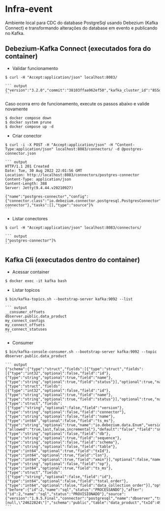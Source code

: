# Infra-event

Ambiente local para CDC do database PostgreSql usando Debezium (Kafka Connect) e transformando alterações do database em evento e publicando no Kafka.

## Debezium-Kafka Connect (executados fora do container)

- Validar funcionamento
```
$ curl -H "Accept:application/json" localhost:8083/
```
    ``` output
    {"version":"3.2.0","commit":"38103ffaa962ef50","kafka_cluster_id":"8SSoSCoDRsmIdgk2mLtYMw"}
    ```

Caso ocorra erro de funcionamento, execute os passos abaixo e valide novamente

    $ docker compose down
    $ docker system prune
    $ docker compose up -d

- Criar conector
```
$ curl -i -X POST -H "Accept:application/json" -H "Content-Type:application/json" localhost:8083/connectors/ -d @postgres-connector.json
```
    ``` output
    HTTP/1.1 201 Created
    Date: Tue, 30 Aug 2022 22:01:56 GMT
    Location: http://localhost:8083/connectors/postgres-connector
    Content-Type: application/json
    Content-Length: 388
    Server: Jetty(9.4.44.v20210927)

    {"name":"postgres-connector","config":{"connector.class":"io.debezium.connector.postgresql.PostgresConnector","database.hostname":"postgres","database.port":"5432","database.user":"start_data_engineer","database.password":"pgpwd","database.dbname":"datahub","database.server.name":"dbserver","table.whitelist":"public.data_product","name":"postgres-connector"},"tasks":[],"type":"source"}%
    ```

- Listar conectores
```
$ curl -H "Accept:application/json" localhost:8083/connectors/
```
    ``` output
    ["postgres-connector"]%
    ```


## Kafka Cli (executados dentro do container)

- Acessar container
```
$ docker exec -it kafka bash
```

- Listar topicos
```
$ bin/kafka-topics.sh --bootstrap-server kafka:9092 --list
```
    ``` output
    __consumer_offsets
    dbserver.public.data_product
    my_connect_configs
    my_connect_offsets
    my_connect_statuses
    ```

- Consumer
```
$ bin/kafka-console-consumer.sh --bootstrap-server kafka:9092 --topic dbserver.public.data_product
```
    ``` output
    {"schema":{"type":"struct","fields":[{"type":"struct","fields":[{"type":"int32","optional":false,"field":"id"},{"type":"string","optional":true,"field":"name"},{"type":"string","optional":true,"field":"status"}],"optional":true,"name":"dbserver.public.data_product.Value","field":"before"},{"type":"struct","fields":[{"type":"int32","optional":false,"field":"id"},{"type":"string","optional":true,"field":"name"},{"type":"string","optional":true,"field":"status"}],"optional":true,"name":"dbserver.public.data_product.Value","field":"after"},{"type":"struct","fields":[{"type":"string","optional":false,"field":"version"},{"type":"string","optional":false,"field":"connector"},{"type":"string","optional":false,"field":"name"},{"type":"int64","optional":false,"field":"ts_ms"},{"type":"string","optional":true,"name":"io.debezium.data.Enum","version":1,"parameters":{"allowed":"true,last,false,incremental"},"default":"false","field":"snapshot"},{"type":"string","optional":false,"field":"db"},{"type":"string","optional":true,"field":"sequence"},{"type":"string","optional":false,"field":"schema"},{"type":"string","optional":false,"field":"table"},{"type":"int64","optional":true,"field":"txId"},{"type":"int64","optional":true,"field":"lsn"},{"type":"int64","optional":true,"field":"xmin"}],"optional":false,"name":"io.debezium.connector.postgresql.Source","field":"source"},{"type":"string","optional":false,"field":"op"},{"type":"int64","optional":true,"field":"ts_ms"},{"type":"struct","fields":[{"type":"string","optional":false,"field":"id"},{"type":"int64","optional":false,"field":"total_order"},{"type":"int64","optional":false,"field":"data_collection_order"}],"optional":true,"field":"transaction"}],"optional":false,"name":"dbserver.public.data_product.Envelope"},"payload":{"before":{"id":2,"name":"sql","status":"PROCESSANDO"},"after":{"id":2,"name":"sql","status":"PROVISIONADO"},"source":{"version":"1.9.5.Final","connector":"postgresql","name":"dbserver","ts_ms":1661893205816,"snapshot":"false","db":"datahub","sequence":"[null,\"24622824\"]","schema":"public","table":"data_product","txId":499,"lsn":24622824,"xmin":null},"op":"u","ts_ms":1661893206619,"transaction":null}}
    ```